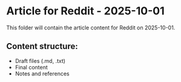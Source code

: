 # Article for Reddit - 2025-10-01

This folder will contain the article content for Reddit on 2025-10-01.

## Content structure:
- Draft files (.md, .txt)
- Final content
- Notes and references
